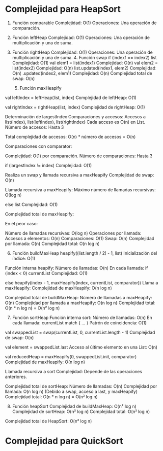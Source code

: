 # Complejidad para HeapSort

1. Función comparable
   Complejidad: O(1)
   Operaciones: Una operación de comparación.
2. Función leftHeap
    Complejidad: O(1)
    Operaciones: Una operación de multiplicación y una de suma.
3. Función rightHeap
    Complejidad: O(1)
    Operaciones: Una operación de multiplicación y una de suma.
   4. Función swap
      if (index1 == index2) list
       Complejidad: O(1)
      val elem1 = list(index1)
      Complejidad: O(n)
      val elem2 = list(index2)
       Complejidad: O(n)
      list.updated(index1, elem2)
       Complejidad: O(n)
      .updated(index2, elem1)
       Complejidad: O(n)
      Complejidad total de swap: O(n)

   5. Función maxHeapify


 val leftIndex = leftHeap(list, index)
Complejidad de leftHeap: O(1)

 val rightIndex = rightHeap(list, index)
Complejidad de rightHeap: O(1)

 Determinación de largestIndex
Comparaciones y accesos:
Accesos a list(index), list(leftIndex), list(rightIndex)
Cada acceso es O(n) en List.
Número de accesos: Hasta 3

Total complejidad de accesos: O(n) * número de accesos = O(n)


Comparaciones con comparator:

Complejidad: O(1) por comparación.
Número de comparaciones: Hasta 3

 if (largestIndex != index)
Complejidad: O(1)

 Realiza un swap y llamada recursiva a maxHeapify
Complejidad de swap: O(n)

Llamada recursiva a maxHeapify:
Máximo número de llamadas recursivas: O(log n)

 else list
Complejidad: O(1)

Complejidad total de maxHeapify:

En el peor caso:

Número de llamadas recursivas: O(log n)
Operaciones por llamada:
Accesos a elementos: O(n)
Comparaciones: O(1)
Swap: O(n)
Complejidad por llamada: O(n)
Complejidad total: O(n log n)


 6. Función buildMaxHeap
     heapify((list.length / 2) - 1, list)
 Inicialización del índice: O(1)

   Función interna heapify:
Número de llamadas: O(n)
En cada llamada:
if (index < 0) currentList
Complejidad: O(1)

 else heapify(index - 1, maxHeapify(index, currentList, comparator))
Llama a maxHeapify:
Complejidad de maxHeapify: O(n log n) 

Complejidad total de buildMaxHeap:
Número de llamadas a maxHeapify: O(n)
Complejidad por llamada a maxHeapify: O(n log n)
Complejidad total: O(n * n log n) = O(n² log n)

7. Función sortHeap
   Función interna sort:
Número de llamadas: O(n)
En cada llamada:
 currentList match { ... }
Patrón de coincidencia: O(1)

 val swappedList = swap(currentList, 0, currentList.length - 1)
Complejidad de swap: O(n)

 val element = swappedList.last
Acceso al último elemento en una List: O(n)

 val reducedHeap = maxHeapify(0, swappedList.init, comparator)
Complejidad de maxHeapify: O(n log n)

 Llamada recursiva a sort
Complejidad: Depende de las operaciones anteriores.


Complejidad total de sortHeap:
Número de llamadas: O(n)
Complejidad por llamada: O(n log n)
(Debido a swap, acceso a last, y maxHeapify)
Complejidad total: O(n * n log n) = O(n² log n)

8. Función heapSort
   Complejidad de buildMaxHeap: O(n² log n)
   Complejidad de sortHeap: O(n² log n)
   Complejidad total: O(n² log n)

Complejidad total de HeapSort: O(n² log n)

# Complejidad para QuickSort

      








